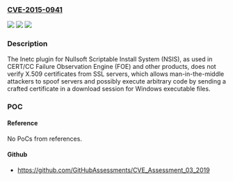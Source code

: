 ### [CVE-2015-0941](https://cve.mitre.org/cgi-bin/cvename.cgi?name=CVE-2015-0941)
![](https://img.shields.io/static/v1?label=Product&message=n%2Fa&color=blue)
![](https://img.shields.io/static/v1?label=Version&message=n%2Fa&color=blue)
![](https://img.shields.io/static/v1?label=Vulnerability&message=n%2Fa&color=brighgreen)

### Description

The Inetc plugin for Nullsoft Scriptable Install System (NSIS), as used in CERT/CC Failure Observation Engine (FOE) and other products, does not verify X.509 certificates from SSL servers, which allows man-in-the-middle attackers to spoof servers and possibly execute arbitrary code by sending a crafted certificate in a download session for Windows executable files.

### POC

#### Reference
No PoCs from references.

#### Github
- https://github.com/GitHubAssessments/CVE_Assessment_03_2019

